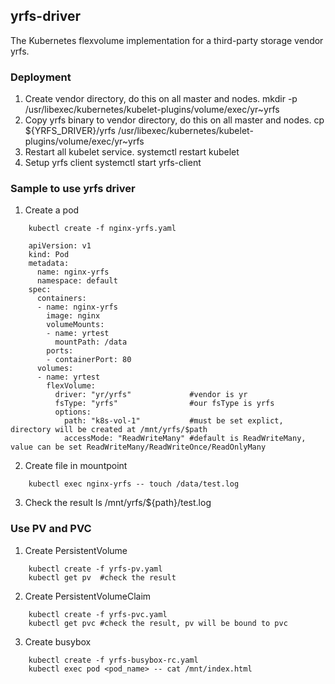 ## yrfs-driver
The Kubernetes flexvolume implementation for a third-party storage vendor yrfs.

### Deployment

1. Create vendor directory, do this on all master and nodes.
    mkdir -p /usr/libexec/kubernetes/kubelet-plugins/volume/exec/yr~yrfs
2. Copy yrfs binary to vendor directory, do this on all master and nodes.
    cp ${YRFS_DRIVER}/yrfs /usr/libexec/kubernetes/kubelet-plugins/volume/exec/yr~yrfs
3. Restart all kubelet service.
    systemctl restart kubelet
4. Setup yrfs client
    systemctl start yrfs-client

### Sample to use yrfs driver

1. Create a pod

```
    kubectl create -f nginx-yrfs.yaml
```
    
```
    apiVersion: v1
    kind: Pod
    metadata:
      name: nginx-yrfs
      namespace: default
    spec:
      containers:
      - name: nginx-yrfs
        image: nginx
        volumeMounts:
        - name: yrtest
          mountPath: /data
        ports:
        - containerPort: 80
      volumes:
      - name: yrtest
        flexVolume:
          driver: "yr/yrfs"             #vendor is yr
          fsType: "yrfs"                #our fsType is yrfs
          options:
            path: "k8s-vol-1"           #must be set explict, directory will be created at /mnt/yrfs/$path
            accessMode: "ReadWriteMany" #default is ReadWriteMany, value can be set ReadWriteMany/ReadWriteOnce/ReadOnlyMany
```

2. Create file in mountpoint
```
    kubectl exec nginx-yrfs -- touch /data/test.log
```
3. Check the result
    ls /mnt/yrfs/${path}/test.log

### Use PV and PVC

1. Create PersistentVolume
```
    kubectl create -f yrfs-pv.yaml
    kubectl get pv  #check the result
```
2. Create PersistentVolumeClaim
```
    kubectl create -f yrfs-pvc.yaml
    kubectl get pvc #check the result, pv will be bound to pvc
```
3. Create busybox
```
    kubectl create -f yrfs-busybox-rc.yaml
    kubectl exec pod <pod_name> -- cat /mnt/index.html
```

